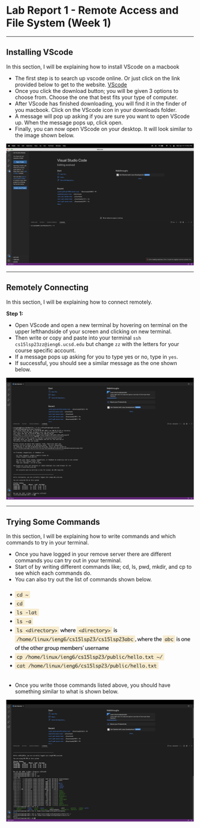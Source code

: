 # Lab Report 1 - Remote Access and File System (Week 1)
---

## Installing VScode
In this section, I will be explaining how to install VScode on a macbook

* The first step is to search up vscode online. Or just click on the link provided below to get to the website.
[VScode](https://code.visualstudio.com/)
* Once you click the download button; you will be given 3 options to choose from. Choose the one that best fits your type of computer.
* After VScode has finished downloading, you will find it in the finder of you macbook. Click on the VScode icon in your downloads folder.
* A message will pop up asking if you are sure you want to open VScode up. When the message pops up, click open.
* Finally, you can now open VScode on your desktop. It will look similar to the image shown below.

![VScode open img](https://github.com/alinatp/cse15l-lab-reports/blob/main/images/VScode-open.png)

---

## Remotely Connecting
In this section, I will be explaining how to connect remotely.

**Step 1:**
* Open VScode and open a new terminal by hovering on terminal on the upper lefthandside of your screen and clicking on new terminal.
* Then write or copy and paste into your terminal `ssh cs15lsp23zz@ieng6.ucsd.edu` but change `zz` with the letters for your course specific account.
* If a message pops up asking for you to type yes or no, type in `yes`.
* If successful, you should see a similar message as the one shown below.

![Remotely Connecting](https://github.com/alinatp/cse15l-lab-reports/blob/main/images/Remotely%20Connecting.png)

---

## Trying Some Commands
In this section, I will be explaining how to write commands and which commands to try in your terminal.

* Once you have logged in your remove server there are different commands you can try out in your terminal.
* Start of by writing different commands like; cd, ls, pwd, mkdir, and cp to see which each commands do.
* You can also try out the list of commands shown below.

![list of commands](https://github.com/alinatp/cse15l-lab-reports/blob/main/images/commands%20list.png)

* Once you write those commands listed above, you should have something similar to what is shown below.

![Command results](https://github.com/alinatp/cse15l-lab-reports/blob/main/images/command%20results.png)
